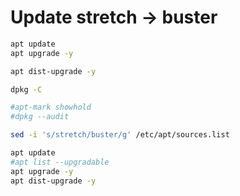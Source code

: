 # Update stretch -> buster

```bash
apt update 
apt upgrade -y 

apt dist-upgrade -y 

dpkg -C 

#apt-mark showhold 
#dpkg --audit 

sed -i 's/stretch/buster/g' /etc/apt/sources.list 

apt update 
#apt list --upgradable 
apt upgrade -y 
apt dist-upgrade -y
```